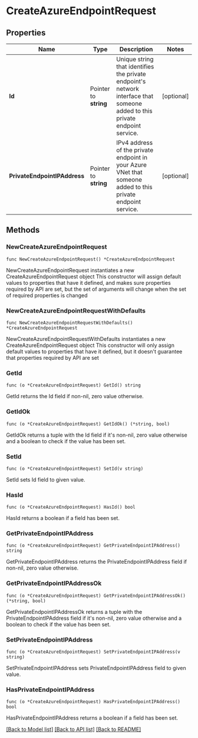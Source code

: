 # CreateAzureEndpointRequest

## Properties

Name | Type | Description | Notes
------------ | ------------- | ------------- | -------------
**Id** | Pointer to **string** | Unique string that identifies the private endpoint&#39;s network interface that someone added to this private endpoint service. | [optional] 
**PrivateEndpointIPAddress** | Pointer to **string** | IPv4 address of the private endpoint in your Azure VNet that someone added to this private endpoint service. | [optional] 

## Methods

### NewCreateAzureEndpointRequest

`func NewCreateAzureEndpointRequest() *CreateAzureEndpointRequest`

NewCreateAzureEndpointRequest instantiates a new CreateAzureEndpointRequest object
This constructor will assign default values to properties that have it defined,
and makes sure properties required by API are set, but the set of arguments
will change when the set of required properties is changed

### NewCreateAzureEndpointRequestWithDefaults

`func NewCreateAzureEndpointRequestWithDefaults() *CreateAzureEndpointRequest`

NewCreateAzureEndpointRequestWithDefaults instantiates a new CreateAzureEndpointRequest object
This constructor will only assign default values to properties that have it defined,
but it doesn't guarantee that properties required by API are set

### GetId

`func (o *CreateAzureEndpointRequest) GetId() string`

GetId returns the Id field if non-nil, zero value otherwise.

### GetIdOk

`func (o *CreateAzureEndpointRequest) GetIdOk() (*string, bool)`

GetIdOk returns a tuple with the Id field if it's non-nil, zero value otherwise
and a boolean to check if the value has been set.

### SetId

`func (o *CreateAzureEndpointRequest) SetId(v string)`

SetId sets Id field to given value.

### HasId

`func (o *CreateAzureEndpointRequest) HasId() bool`

HasId returns a boolean if a field has been set.

### GetPrivateEndpointIPAddress

`func (o *CreateAzureEndpointRequest) GetPrivateEndpointIPAddress() string`

GetPrivateEndpointIPAddress returns the PrivateEndpointIPAddress field if non-nil, zero value otherwise.

### GetPrivateEndpointIPAddressOk

`func (o *CreateAzureEndpointRequest) GetPrivateEndpointIPAddressOk() (*string, bool)`

GetPrivateEndpointIPAddressOk returns a tuple with the PrivateEndpointIPAddress field if it's non-nil, zero value otherwise
and a boolean to check if the value has been set.

### SetPrivateEndpointIPAddress

`func (o *CreateAzureEndpointRequest) SetPrivateEndpointIPAddress(v string)`

SetPrivateEndpointIPAddress sets PrivateEndpointIPAddress field to given value.

### HasPrivateEndpointIPAddress

`func (o *CreateAzureEndpointRequest) HasPrivateEndpointIPAddress() bool`

HasPrivateEndpointIPAddress returns a boolean if a field has been set.


[[Back to Model list]](../README.md#documentation-for-models) [[Back to API list]](../README.md#documentation-for-api-endpoints) [[Back to README]](../README.md)



